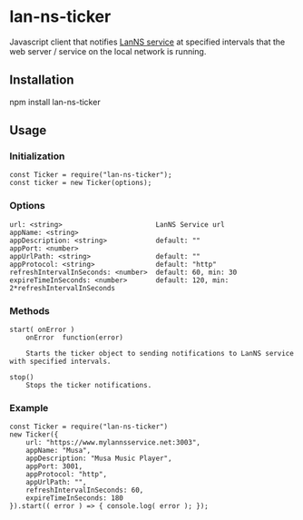 # lan-ns-ticker

Javascript client that notifies [LanNS service](https://github.com/ollikekalainen/lan-ns/) at specified intervals that the web server / service on the local network is running.


## Installation

npm install lan-ns-ticker


## Usage

### Initialization

	const Ticker = require("lan-ns-ticker");
	const ticker = new Ticker(options);
    

### Options

    url: <string>                       LanNS Service url
    appName: <string>
    appDescription: <string>            default: ""
    appPort: <number>
    appUrlPath: <string>                default: ""
    appProtocol: <string>               default: "http"
    refreshIntervalInSeconds: <number>  default: 60, min: 30
    expireTimeInSeconds: <number>       default: 120, min: 2*refreshIntervalInSeconds
     

### Methods

    start( onError )
        onError  function(error)
	    
        Starts the ticker object to sending notifications to LanNS service with specified intervals.
        
    stop()
        Stops the ticker notifications.


### Example

	const Ticker = require("lan-ns-ticker")
    new Ticker({
        url: "https://www.mylannsservice.net:3003",
        appName: "Musa",
        appDescription: "Musa Music Player",
        appPort: 3001,
        appProtocol: "http",
        appUrlPath: "",
        refreshIntervalInSeconds: 60,
        expireTimeInSeconds: 180
    }).start(( error ) => { console.log( error ); });



